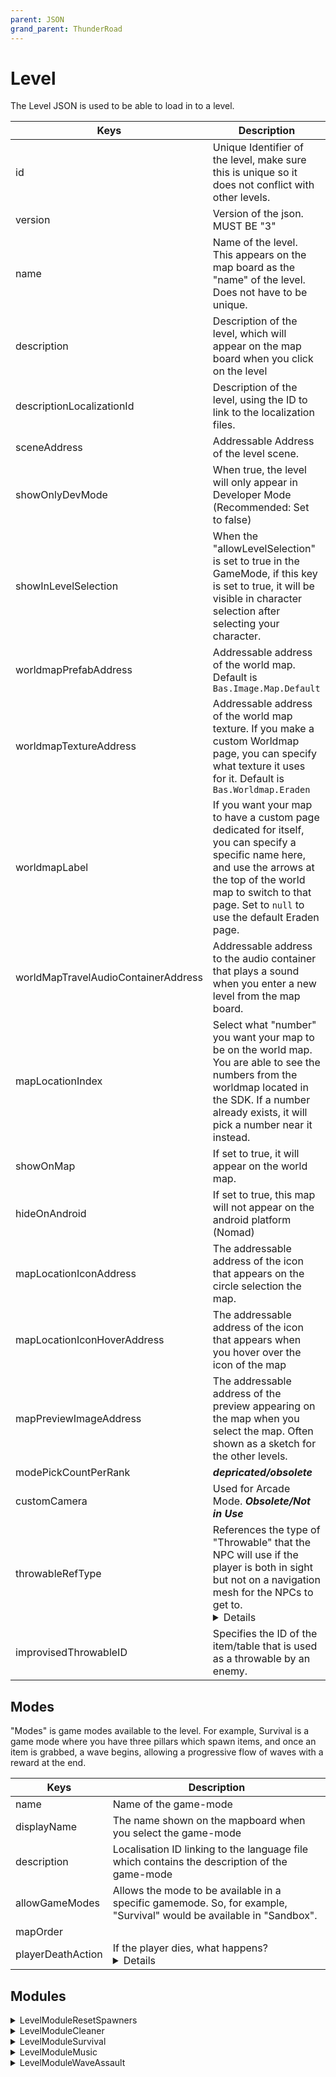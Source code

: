 ```yaml
---
parent: JSON
grand_parent: ThunderRoad
---
```


# Level

The Level JSON is used to be able to load in to a level. 

| Keys                          | Description |
| ---                           | --- |
| id                            | Unique Identifier of the level, make sure this is unique so it does not conflict with other levels. |
| version                       | Version of the json. MUST BE "3" |
| name                          | Name of the level. This appears on the map board as the "name" of the level. Does not have to be unique. |
| description                   | Description of the level, which will appear on the map board when you click on the level |
| descriptionLocalizationId     | Description of the level, using the ID to link to the localization files. |
| sceneAddress                  | Addressable Address of the level scene. |
| showOnlyDevMode               | When true, the level will only appear in Developer Mode (Recommended: Set to false) |
| showInLevelSelection          | When the "allowLevelSelection" is set to true in the GameMode, if this key is set to true, it will be visible in character selection after selecting your character. |
| worldmapPrefabAddress         | Addressable address of the world map. Default is `Bas.Image.Map.Default` |
| worldmapTextureAddress        | Addressable address of the world map texture. If you make a custom Worldmap page, you can specify what texture it uses for it. Default is `Bas.Worldmap.Eraden` |
| worldmapLabel                 | If you want your map to have a custom page dedicated for itself, you can specify a specific name here, and use the arrows at the top of the world map to switch to that page. Set to `null` to use the default Eraden page. |
| worldMapTravelAudioContainerAddress | Addressable address to the audio container that plays a sound when you enter a new level from the map board. |
| mapLocationIndex              | Select what "number" you want your map to be on the world map. You are able to see the numbers from the worldmap located in the SDK. If a number already exists, it will pick a number near it instead. |
| showOnMap                     | If set to true, it will appear on the world map. |
| hideOnAndroid                 | If set to true, this map will not appear on the android platform (Nomad) |
| mapLocationIconAddress        | The addressable address of the icon that appears on the circle selection the map. |
| mapLocationIconHoverAddress   | The addressable address of the icon that appears when you hover over the icon of the map |
| mapPreviewImageAddress        | The addressable address of the preview appearing on the map when you select the map. Often shown as a sketch for the other levels. |
| modePickCountPerRank          | ***depricated/obsolete*** |
| customCamera                  | Used for Arcade Mode. ***Obsolete/Not in Use*** |
| throwableRefType              | References the type of "Throwable" that the NPC will use if the player is both in sight but not on a navigation mesh for the NPCs to get to. <details>• *Item* - Specifies a specific item. <br>• *Table* - Specifies a table of items, used from a LootTable json. </details> |
| improvisedThrowableID         | Specifies the ID of the item/table that is used as a throwable by an enemy.

## Modes

"Modes" is game modes available to the level. For example, Survival is a game mode where you have three pillars which spawn items, and once an item is grabbed, a wave begins, allowing a progressive flow of waves with a reward at the end. 

| Keys                          | Description |
| ---                           | --- |
| name                          | Name of the game-mode |
| displayName                   | The name shown on the mapboard when you select the game-mode |
| description                   | Localisation ID linking to the language file which contains the description of the game-mode |
| allowGameModes                | Allows the mode to be available in a specific gamemode. So, for example, "Survival" would be available in "Sandbox". |
| mapOrder                      | 
| playerDeathAction             | If the player dies, what happens? <details>• *None* - Nothing happens when player dies.<br>•  *AskReload* - Asks the player if they want to reload the level.<br>• *LoadHome* - When player dies, Home is automatically loaded.<br>• *PermaDeath* - When player dies, character is deleted (NOT RECOMMENDED)</details> 

## Modules

<details markdown="block">

<summary>LevelModuleResetSpawners</summary>

The ResetSpawners level module is used on most Arenas in Blade and Sorcery. This module will respawn all items and containers that are spawned via ItemSpawners when a new wave has started.  

```json
{
    "$type": "LevelModuleResetSpawners, ThunderRoad"
}
```

</details>

<details markdown="block">

<summary> LevelModuleCleaner </summary>

The Cleaner module is an optimisation module which cleans up left over items and corpses. The "cleanerRate" determines the delay before the item/body despawns.

```json
{
    "$type": "ThunderRoad.LevelModuleCleaner, ThunderRoad",
    "cleanerRate": 5.0
}
```   

</details>

<details markdown="block">

<summary> LevelModuleSurvival </summary>

The survival module allows the gamemode to use survival elements, where a pillar will rise from the floor with weapons able to play with. Once the weapon is grabbed, waves will spawn. Once a wave ends, the pillars rise again.

| Keys                          | Description |
| ---                           | --- |
| canOnlyUseRewards             | When true, the player will only be able to use the weapons from the pillars. |
| rewardPillarAddress           | The addressable address for the pillar prefab. Our default is `Bas.LevelModule.RewardPillar` |
| pillarZone                    | The zone of which the boundries of the pillars are when the wave ends. If the player is not within the bounds, the player will be teleported to one of the pillars. |
| rewardsToSpawn                | This depicts the amount of pillars/weapons that can spawn as a reward |
| firstRewardContainerID        | ID of the LootTable container that spawns first, before any combat begins |
| startDelay                    | The delay before the waves start after grabbing the weapon reward |
| loop                          | Depicts if there is an end to the survival. <details><br>• *Loop* - Goes through all the waves, then loops to the first<br>• *NoLoop* - Once all waves are complete, finish and go back home.<br>• *RepeatLastWave* - Once waves are complete, repeat the last wave on loop.</details> |
| wavesNumberForReward          | The amount of waves you need to complete before it gives you the next reward. |
| waves                         | See [Waves](#wave) |
| textGroupId                   | Localisation of the "Survival" text |
| testNextWaveId                | Localisation of the text that displays the next wave text |
| textFightId                   | Localisation of the text that displasy "Fight" |
| textWaveId                    | Localisation of the text that displays what wave it is |

### Wave

To add a wave to the Survival "Waves" field, add this: 
```json
{
        "$type": "ThunderRoad.LevelModuleSurvival+Waves, ThunderRoad",
        "waveID": "Survival_Wave0",
        "containerID": "WeaponRewards1"
}
```
| Keys                          | Description |
| ---                           | --- |
| waveID                        | ID of the wave json used to spawn the enemies |
| containerID                   | Container/LootTable of the reward the spawns at the end of this wave |

</details>

<details markdown="block">

<summary> LevelModuleMusic </summary>

Adds dynamic music to your map during waves. Insert the music JSON ID here.

```json
{
    "$type": "ThunderRoad.LevelModuleMusic, ThunderRoad",
    "dynamicMusic": "MusicArena"
}
```

</details>

<details markdown="block">

<summary> LevelModuleWaveAssault </summary>

The Wave Assault module is very similar to survival, but is used for Crystal Hunt. Instead of spawning 3 pillars, of which weapons are rewards, there is only 1 reward, of which requires 1 to 2 waves to be completed beforehand.

| Keys                          | Description |
| ---                           | --- |
| rewardPillarAddress           | The addressable address for the pillar prefab. Our default is `Bas.LevelModule.RewardPillar` |
| defaultLength                 | The default amount of waves player has to complete before reward is given |
| textFightGroupID              | Localisation of the Fight Group (?)
| textFightID                   | Localisation of the "Get Ready" text
| textReturnHomeGroupId         | Localisation of the "Return Home" text (?)
| textReturnHomeId              | Localisation of the "Return Home" text (?)
| pillarZone                    | The zone of which the boundries of the pillar are when the wave ends. If the player is not within the bounds, the player will be teleported to the pillar. |
| returnHomeFadeInDuration      | When the reward is grabbed, this is the duration of the black fade in before it goes to the loading screen

```json
{
    "$type": "ThunderRoad.LevelModuleWaveAssault, ThunderRoad",
    "rewardPillarAddress": "Bas.LevelModule.RewardPillar",
    "defaultLength": 3,
    "textFightGroupId": "Survival",
    "textFightId": "GetReady",
    "textWaveId": "Wave",
    "textReturnHomeGroupId": "Survival",
    "textReturnHomeId": "RewardHome",
    "pillarZone": null,
    "returnHomeFadeInDuration": 2.0
}
```


</details>